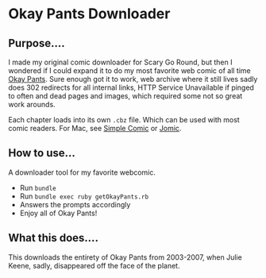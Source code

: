 Okay Pants Downloader
=========

Purpose....
-----------
I made my original comic downloader for Scary Go Round, but then I wondered if I could expand it to do my most favorite web comic of all time [Okay Pants](http://web.archive.org/web/20070620013447/http://www.okaypants.com/comic.php). Sure enough got it to work, web archive where it still lives sadly does 302 redirects for all internal links, HTTP Service Unavailable if pinged to often and dead pages and images, which required some not so great work arounds.

Each chapter loads into its own `.cbz` file. Which can be used with most comic readers. For Mac, see [Simple Comic](http://dancingtortoise.com/simplecomic/) or [Jomic](http://jomic.sourceforge.net/).

How to use...
-----------
A downloader tool for my favorite webcomic.

  - Run `bundle`
  - Run `bundle exec ruby getOkayPants.rb`
  - Answers the prompts accordingly
  - Enjoy all of Okay Pants!

What this does....
-----------

This downloads the entirety of Okay Pants from 2003-2007, when Julie Keene, sadly, disappeared off the face of the planet.